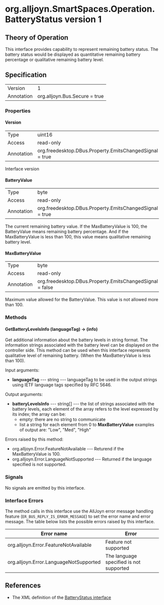 # org.alljoyn.SmartSpaces.Operation.BatteryStatus version 1

## Theory of Operation

This interface provides capability to represent remaining battery status.
The battery status would be displayed as quantitative remaining battery
percentage or qualitative remaining battery level.

## Specification

|            |                                                                |
|------------|----------------------------------------------------------------|
| Version    | 1                                                              |
| Annotation | org.alljoyn.Bus.Secure = true                                  |

### Properties

#### Version

|            |                                                                |
|------------|----------------------------------------------------------------|
| Type       | uint16                                                         |
| Access     | read-only                                                      |
| Annotation | org.freedesktop.DBus.Property.EmitsChangedSignal = true        |

Interface version

#### BatteryValue

|            |                                                                |
|------------|----------------------------------------------------------------|
| Type       | byte                                                           |
| Access     | read-only                                                      |
| Annotation | org.freedesktop.DBus.Property.EmitsChangedSignal = true        |

The current remaining battery value.
If the MaxBatteryValue is 100, the BatteryValue means remaining battery
percentage. And if the MaxBatteryValue is less than 100, this value means
qualitative remaining battery level.

#### MaxBatteryValue

|            |                                                                |
|------------|----------------------------------------------------------------|
| Type       | byte                                                           |
| Access     | read-only                                                      |
| Annotation | org.freedesktop.DBus.Property.EmitsChangedSignal = false       |

Maximum value allowed for the BatteryValue. This value is not allowed
more than 100.

### Methods

#### GetBatteryLevelsInfo (languageTag) -> (info)

Get additional information about the battery levels in string format.
The information strings associated with the battery level can be displayed
on the controller side. This method can be used when this interface represents
qualitative level of remaining battery. (When the MaxBatteryValue is less
than 100).

Input arguments:

  * **languageTag** --- string --- languageTag to be used in the output strings
  using IETF language tags specified by RFC 5646.

Output arguments:

  * **batteryLevelsInfo** --- string[] --- the list of strings
  associated with the battery levels, each element of the array refers
  to the level expressed by its index; the array can be:
    * empty: there are no string to communicate
    * list a string for each element from 0 to **MaxBatteryValue**
    examples of output are: "Low", "Med", "High"

Errors raised by this method:

  * org.alljoyn.Error.FeatureNotAvailable --- Returend if the MaxBatteryValue
  is 100.
  * org.alljoyn.Error.LanguageNotSupported --- Returned if the language
  specified is not supported.

### Signals

No signals are emitted by this interface.

### Interface Errors

The method calls in this interface use the AllJoyn error message handling
feature (`ER_BUS_REPLY_IS_ERROR_MESSAGE`) to set the error name and error
message. The table below lists the possible errors raised by this interface.

|                          Error name             |                     Error                     |
|-------------------------------------------------|---------------------------------------------- |
| org.alljoyn.Error.FeatureNotAvailable           | Feature not supported                         |
| org.alljoyn.Error.LanguageNotSupported          | The language specified is not supported       |


## References

  * The XML definition of the [BatteryStatus interface](BatteryStatus-v1.xml)
